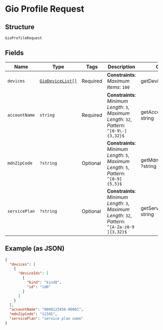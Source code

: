 
# Gio Profile Request

## Structure

`GioProfileRequest`

## Fields

| Name | Type | Tags | Description | Getter | Setter |
|  --- | --- | --- | --- | --- | --- |
| `devices` | [`GioDeviceList[]`](../../doc/models/gio-device-list.md) | Required | **Constraints**: *Maximum Items*: `100` | getDevices(): array | setDevices(array devices): void |
| `accountName` | `string` | Required | **Constraints**: *Minimum Length*: `3`, *Maximum Length*: `32`, *Pattern*: `^[0-9\-]{3,32}$` | getAccountName(): string | setAccountName(string accountName): void |
| `mdnZipCode` | `?string` | Optional | **Constraints**: *Minimum Length*: `5`, *Maximum Length*: `5`, *Pattern*: `^[0-9]{5,5}$` | getMdnZipCode(): ?string | setMdnZipCode(?string mdnZipCode): void |
| `servicePlan` | `?string` | Optional | **Constraints**: *Minimum Length*: `3`, *Maximum Length*: `32`, *Pattern*: `^[A-Za-z0-9 ]{3,32}$` | getServicePlan(): ?string | setServicePlan(?string servicePlan): void |

## Example (as JSON)

```json
{
  "devices": [
    {
      "deviceIds": [
        {
          "kind": "kind8",
          "id": "id0"
        }
      ]
    }
  ],
  "accountName": "0000123456-00001",
  "mdnZipCode": "12345",
  "servicePlan": "service plan name"
}
```

